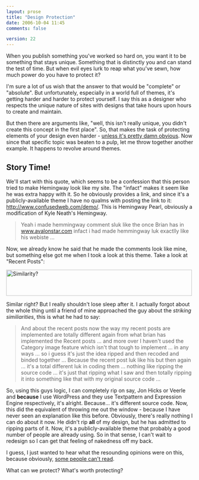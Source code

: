 ```yaml
---
layout: prose
title: "Design Protection"
date: 2006-10-04 11:45
comments: false

version: 22
---
```


When you publish something you've worked so hard on, you want it to be something that stays unique. Something that is distinctly you and can stand the test of time. But when evil eyes lurk to reap what you've sewn, how much power do you have to protect it?

I'm sure a lot of us wish that the answer to that would be "complete" or "absolute". But unfortunately, especially in a world full of themes, it's getting harder and harder to protect yourself. I say this as a designer who respects the unique nature of sites with designs that take hours upon hours to create and maintain.

But then there are arguments like, "well, this isn't really unique, you didn't create this concept in the first place". So, that makes the task of protecting elements of your design even harder - [unless it's pretty damn obvious][1]. Now since that specific topic was beaten to a pulp, let me throw together another example. It happens to revolve around themes.

## Story Time!

We'll start with this quote, which seems to be a confession that this person tried to make Hemingway look like my site. The "infact" makes it seem like he was extra happy with it. So he obviously provides a link, and since it's a publicly-available theme I have no qualms with posting the link to it: http://www.confusedweb.com/demo/. This is Hemingway Pearl, obviously a modification of Kyle Neath's Hemingway.

> Yeah i made hemmingway comment sluk like the once Brian has in www.avalonstar.com infact i had made hemmingway luk exactlly like his webiste ...

Now, we already know he said that he made the comments look like mine, but something else got me when I took a look at this theme. Take a look at "Recent Posts":

[<img src="http://static.flickr.com/88/260955401_0ed91d1bd7.jpg" width="500" height="70" alt="Similarity?" />][2]

Similar right? But I really shouldn't lose sleep after it. I actually forgot about the whole thing until a friend of mine approached the guy about the *striking similiarities*, this is what he had to say:

> And about the recent posts now the way my recent posts are implemented are totally different again from what brian has implemented the Recent posts ... and more over I haven't used the Category image feature which isn't that tough to implement ... in any ways ... so i guess it's just the idea ripped and then recoded and binded together ... Because the recent post luk like his but then again ... it's a total different luk in coding them ... nothing like ripping the source code ... it's just that ripping what I saw and then totally ripping it into something like that with my original source code ...

So, using this guys logic, I can completely rip on say, Jon Hicks or Veerle and **because** I use WordPress and they use Textpattern and Expression Engine respectively, it's alright. Because... it's different source code. Now, this did the equivalent of throwing me out the window - because I have never seen an explanation like this before. Obviously, there's really nothing I can do about it now. He didn't rip **all** of my design, but he has admitted to ripping parts of it. Now, it's a publicly-available theme that probably a good number of people are already using. So in that sense, I can't wait to redesign so I can get that feeling of nakedness off my back.

I guess, I just wanted to hear what the resounding opinions were on this, because obviously, [some people can't read][3].

What can we protect? What's worth protecting?

[1]: http://www.flickr.com/photos/danbenjamin/255643840/
[2]: http://www.flickr.com/photos/avalonstar/260955401/ "Photo Sharing"
[3]: http://avalonstar.com/2006/05/17/this-is-not-a-wordpress-theme/
